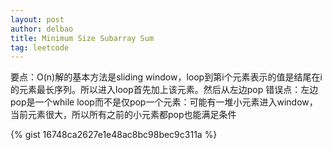 ```yaml
---
layout: post
author: delbao
title: Minimum Size Subarray Sum
tag: leetcode
---
```


要点：O(n)解的基本方法是sliding window，loop到第i个元素表示的值是结尾在i的元素最长序列。所以进入loop首先加上该元素。然后从左边pop
错误点：左边pop是一个while loop而不是仅pop一个元素：可能有一堆小元素进入window，当前元素很大，所以所有之前的小元素都pop也能满足条件

{% gist 16748ca2627e1e48ac8bc98bec9c311a %}
